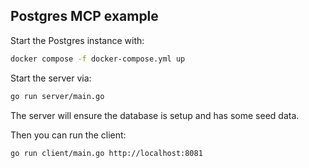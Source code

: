 ## Postgres MCP example

Start the Postgres instance with:

```sh
docker compose -f docker-compose.yml up
```

Start the server via:

```sh
go run server/main.go
```

The server will ensure the database is setup and has some seed data.


Then you can run the client:

```sh
go run client/main.go http://localhost:8081
```
